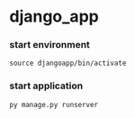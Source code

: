# django_app

### start environment
```source djangoapp/bin/activate```

### start application
```py manage.py runserver```